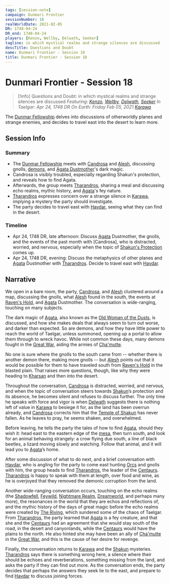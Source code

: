 ```yaml
---
tags: [session-note]
campaign: Dunmari Frontier
sessionNumber: 18
realWorldDate: 2021-02-05
DR: 1748-04-24
DR_end: 1748-04-24
players: [Kenzo, Wellby, Delwath, Seeker]
tagline: in which mystical realms and strange silences are discussed
descTitle: Questions and Doubt
name: Dunmari Frontier - Session 18
title: Dunmari Frontier - Session 18
---
```

# Dunmari Frontier - Session 18

>[!info] Questions and Doubt: in which mystical realms and strange silences are discussed
> *Featuring: [Kenzo](<../../../people/pcs/dunmar-fellowship/kenzo.md>), [Wellby](<../../../people/pcs/dunmar-fellowship/wellby.md>), [Delwath](<../../../people/pcs/dunmar-fellowship/delwath.md>), [Seeker](<../../../people/pcs/dunmar-fellowship/seeker.md>)*
> *In Taelgar: Apr 24, 1748 DR*
> *On Earth: Friday Feb 05, 2021*
> *[Karawa](<../../../gazetteer/greater-dunmar/realms/dunmar/eastern-dunmar/karawa.md>)*

The [Dunmar Fellowship](<../../../people/pcs/dunmar-fellowship/dunmar-fellowship.md>) delves into discussions of otherworldly planes and strange enemies, and decides to travel east into the desert to learn more. 

## Session Info
### Summary
- The [Dunmar Fellowship](<../../../people/pcs/dunmar-fellowship/dunmar-fellowship.md>) meets with [Candrosa](<../../../people/dunmari/candrosa.md>) and [Alesh](<../../../people/dunmari/alesh.md>), discussing gnolls, [demons](<../../../species/children-of-belief/demons.md>), and [Agata Dustmother](<../../../people/fey/agata.md>)'s dark magic.
- Candrosa is visibly troubled, especially regarding Shakun's protection, and reveals how to find Agata.
- Afterwards, the group meets [Tharandros](<../../../people/other-nonhumans/tharandros.md>), sharing a meal and discussing echo realms, mythic history, and [Agata](<../../../people/fey/agata.md>)'s fey nature.
- [Tharandros](<../../../people/other-nonhumans/tharandros.md>) expresses concern over a strange silence in [Karawa](<../../../gazetteer/greater-dunmar/realms/dunmar/eastern-dunmar/karawa.md>), implying a mystery the party should investigate.
- The party decides to travel east with [Havdar](<../../../people/dunmari/havdar.md>), seeing what they can find in the desert. 

### Timeline
- Apr 24, 1748 DR, late afternoon: Discuss [Agata](<../../../people/fey/agata.md>) Dustmother, the gnolls, and the events of the past month with [Candrosa], who is distracted, worried, and nervous, especially when the topic of [Shakun's Protection](<../../../cosmology/religions/five-siblings/shakun-s-protection.md>) comes up. 
- Apr 24, 1748 DR, evening: Discuss the metaphysics of other planes and [Agata](<../../../people/fey/agata.md>) Dustmother with [Tharandros](<../../../people/other-nonhumans/tharandros.md>). Decide to travel east with [Havdar](<../../../people/dunmari/havdar.md>).


## Narrative
We open in a bare room, the party, [Candrosa](<../../../people/dunmari/candrosa.md>), and [Alesh](<../../../people/dunmari/alesh.md>) clustered around a map, discussing the gnolls, what [Alesh](<../../../people/dunmari/alesh.md>) found in the south, the events at [Raven's Hold](<../../../gazetteer/greater-dunmar/dunmari-basin/raven-s-hold.md>), and [Agata](<../../../people/fey/agata.md>) Dustmother. The conversation is wide-ranging, touching on many subjects.

The dark magic of [Agata](<../../../people/fey/agata.md>), also known as the [Old Woman of the Dusts](<../../../people/fey/agata.md>), is discussed, and how she makes deals that always seem to turn out worse, and darker than expected. So are demons, and how they have little power to reach the world of Taelgar, unless summoned, opening up a portal to allow them through to wreck havoc. While not common these days, many demons fought in the [Great War](<../../../events/1500s/great-war.md>), aiding the armies of [Cha'mutte](<../../../people/extraplanar-powers/cha-mutte.md>). 

No one is sure where the gnolls to the south came from -- whether there is another demon there, making more gnolls -- but [Alesh](<../../../people/dunmari/alesh.md>) points out that it would be possible for them to have traveled south from [Raven's Hold](<../../../gazetteer/greater-dunmar/dunmari-basin/raven-s-hold.md>) in the blasted plain. That raises more questions, though, like why they were heading to [Kharsan](<../../../gazetteer/greater-dunmar/dunmari-basin/kharsan.md>) and then into the desert. 

Throughout the conversation, [Candrosa](<../../../people/dunmari/candrosa.md>) is distracted, worried, and nervous, and when the topic of conversation steers towards [Shakun](<../../../cosmology/gods/incorporeal-gods/dunmari/shakun.md>)’s protection and its absence, he becomes silent and refuses to discuss further. The only time he speaks with force and vigor is when [Delwath](<../../../people/pcs/dunmar-fellowship/delwath.md>) suggests there is nothing left of value in [Karawa](<../../../gazetteer/greater-dunmar/realms/dunmar/eastern-dunmar/karawa.md>) to besiege it for, as the land has been overrun already, and [Candrosa](<../../../people/dunmari/candrosa.md>) corrects him that the [Temple of Shakun](<../../../gazetteer/greater-dunmar/realms/dunmar/eastern-dunmar/temple-of-shakun.md>) has never fallen. As he leaves to pray, he seems shaken, and overwhelmed.

Before leaving, he tells the party the tales of how to find [Agata](<../../../people/fey/agata.md>), should they wish it: head east to the eastern edge of the [mesa](<../../../gazetteer/greater-dunmar/realms/dunmar/eastern-dunmar/red-mesa.md>), then turn south, and look for an animal behaving strangely: a crow flying due south, a line of black beetles, a lizard moving slowly and watching. Follow that animal, and it will lead you to [Agata](<../../../people/fey/agata.md>)’s home.

After some discussion of what to do next, and a brief conversation with [Havdar](<../../../people/dunmari/havdar.md>), who is angling for the party to come east hunting [Orcs](<../../../species/children-of-the-embodied-gods/orcs/orcs.md>) and gnolls with him, the group heads to find [Tharandros](<../../../people/other-nonhumans/tharandros.md>), the leader of the [Centaurs](<../../../species/children-of-the-divine/centaurs/centaurs.md>). [Tharandros](<../../../people/other-nonhumans/tharandros.md>) is happy to speak with them at length, over food and wine, as he is overjoyed that they removed the demonic corruption from the land.

Another wide-ranging conversation occurs, touching on the echo realms (the [Shadowfell](<../../../cosmology/multiverse/echo-realms/shadowfell/shadowfell.md>), [Feywild](<../../../cosmology/multiverse/echo-realms/feywild/feywild.md>), [Nightmare Realm](<../../../cosmology/multiverse/spiritual-realms/proximate-realms/nightmare-realm.md>), [Dreamworld](<../../../cosmology/multiverse/spiritual-realms/proximate-realms/dreamworld.md>), and perhaps many more), the resonances in the world that they are echos and reflections of, and the mythic history of the days of great magic before the echo realms were created by [The Riving](<../../../events/ancient/the-riving.md>), which sundered some of the chaos of Taelgar. From [Tharandros](<../../../people/other-nonhumans/tharandros.md>), the party learned that [Agata](<../../../people/fey/agata.md>) is a fey creature, and that she and the [Centaurs](<../../../species/children-of-the-divine/centaurs/centaurs.md>) had an agreement that she would stay south of the road, in the desert and canyonlands, while the [Centaurs](<../../../species/children-of-the-divine/centaurs/centaurs.md>) would have the plains to the north. He also hinted she may have been an ally of [Cha'mutte](<../../../people/extraplanar-powers/cha-mutte.md>) in the [Great War](<../../../events/1500s/great-war.md>), and this is the cause of her desire for revenge.

Finally, the conversation returns to [Karawa](<../../../gazetteer/greater-dunmar/realms/dunmar/eastern-dunmar/karawa.md>) and the [Shakun](<../../../cosmology/gods/incorporeal-gods/dunmari/shakun.md>) mysteries. [Tharandros](<../../../people/other-nonhumans/tharandros.md>) says there is something wrong here, a silence where their should be echoes and reverberations, something missing from the land, and asks the party if they can find out more. As the conversation ends, the party decides that perhaps the answers they seek lie to the east, and prepare to find [Havdar](<../../../people/dunmari/havdar.md>) to discuss joining forces.
